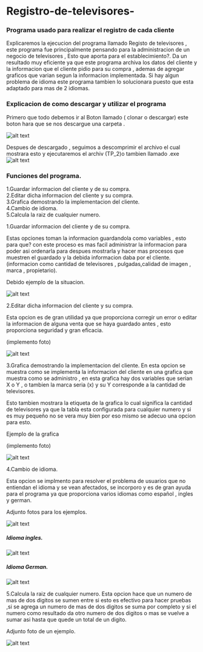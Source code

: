   #  Registro-de-televisores-
### Programa  usado para realizar el registro de cada cliente
Explicaremos la ejecucion del programa  llamado Registo de televisores , este programa fue principalmente pensando para la administracion de un negocio de televisores  , Esto que aporta para el establecimiento?.
Da un resultado muy eficiente ya que este programa archiva los datos del cliente y la informacion que el cliente pidio para su  compra , ademas de agregar graficos que varian segun la informacion implementada.
Si hay algun problema de idioma este programa tambien lo solucionara puesto que esta adaptado para mas de 2 idiomas.


### Explicacion de como descargar y utilizar el programa 
Primero que todo debemos ir al Boton  llamado (   clonar o descargar) este boton hara que se nos descargue una carpeta .


![alt text](https://i.imgur.com/8R68C02.png "Logo Title Text 1")



Despues de descargado , seguimos a  descomprimir el archivo el cual mostrara esto y ejecutaremos el archiv (TP_2)o tambien llamado .exe
![alt text](https://i.imgur.com/jMQWS1O.jpg "Logo Title Text 2")

### Funciones del programa.

    
  
1.Guardar informacion del cliente y de su compra.  
2.Editar dicha informacion del cliente y su compra.  
3.Grafica demostrando  la implementacion del cliente.  
4.Cambio de idioma.   
5.Calcula la raiz de cualquier numero.
  
  
1.Guardar informacion del cliente y de su compra.


Estas opciones toman la informacion guardandola como variables , esto para que? con este proceso es mas facil administrar la informacion para poder asi ordenarla para despues mostrarla y hacer mas procesos que muestren el guardado y la debida informacion daba por el cliente.(informacion como cantidad de televisores , pulgadas,calidad de imagen , marca , propietario).


Debido ejemplo de la situacion.

![alt text](https://i.imgur.com/R3ZE7xD.png "Logo Title Text 2")
  
2.Editar dicha informacion del cliente y su compra.
  
  Esta opcion es de gran utilidad ya que proporciona corregir un error o editar la informacion de alguna venta que se haya guardado antes , esto proporciona seguridad y gran eficacia.
  
  (implemento foto)


![alt text](https://i.imgur.com/bZEgQ3d.png "Logo Title Text 3")


3.Grafica demostrando  la implementacion del cliente.
En esta opcion se muestra como se implementa la informacion del cliente en una grafica que muestra como se administro , en esta grafica hay dos variables que serian X o Y , o tambien la marca seria (x) y su Y corresponde a la cantidad de televisores.
  
  
Esto tambien mostrara la etiqueta de la grafica lo cual significa la cantidad de televisores ya que la tabla esta configurada para cualquier numero y si es muy pequeño no se vera muy bien por eso mismo se adecuo una opcion para esto.

Ejemplo de la grafica

(implemento foto)


![alt text](https://i.imgur.com/bQbhE5q.jpg "Logo Title Text 4")

4.Cambio de idioma.
  
Esta opcion se implmento para resolver el problema de usuarios que no entiendan el idioma y se vean afectados, se incorporo y es de gran ayuda para el programa ya que proporciona varios idiomas como español , ingles y german.

Adjunto fotos para los ejemplos.



![alt text](https://i.imgur.com/Qke3d9p.jpg "Logo Title Text 5")

##### Idioma ingles.

![alt text](https://i.imgur.com/ohdPI7t.png "Logo Title Text 6")

##### Idioma German.

![alt text](https://i.imgur.com/9Dw32sk.png "Logo Title Text 7")








5.Calcula la raiz de cualquier numero.
Esta opcion hace que un numero de mas de dos digitos se sumen entre si esto es efectivo para hacer pruebas ,si se agrega un numero de mas de dos digitos se suma por completo y si el numero como resultado da otro numero de dos digitos o mas se vuelve a sumar asi hasta que quede un total de un digito.


Adjunto foto de un ejemplo.


![alt text](https://i.imgur.com/s36i9C0.jpg "Logo Title Text 7")
